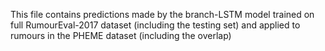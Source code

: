 This file contains predictions made by the branch-LSTM model trained on full RumourEval-2017 dataset (including the testing set) and applied to rumours in the PHEME dataset (including the overlap) 
